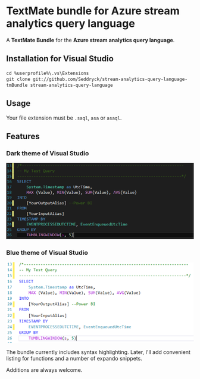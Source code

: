 # TextMate bundle for Azure stream analytics query language

A **TextMate Bundle** for the **Azure stream analytics query language**. 
    
## Installation for Visual Studio

    cd %userprofile%\.vs\Extensions
    git clone git://github.com/Seddryck/stream-analytics-query-language-tmBundle stream-analytics-query-language

## Usage

Your file extension must be ```.saql```, ```asa``` or ```asaql```.

## Features
### Dark theme of Visual Studio

![Screenshot syntax highlighter - Dark theme](https://github.com/seddryck/stream-analytics-query-language-tmBundle/raw/master/screenshot-dark.png "Screenshot syntax highlighterr - Dark theme")

### Blue theme of Visual Studio

![Screenshot syntax highlighter - Blue theme](https://github.com/seddryck/stream-analytics-query-language-tmBundle/raw/master/screenshot-blue.png "Screenshot syntax highlighterr - Blue theme")

The bundle currently includes syntax highlighting. Later, I'll add convenient listing for functions and a number of expando snippets.

Additions are always welcome.
